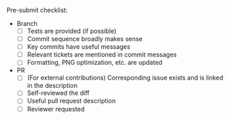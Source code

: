 <!--
IMPORTANT: if you are an external contributor, make sure you have read the "External contributors" section of CONTRIBUTING.

Here are some checklists you may like to use. Use your judgement.

This is just a checklist, all the normative suggestions are covered in more detail in CONTRIBUTING.
-->
Pre-submit checklist:
- Branch
    - [ ] Tests are provided (if possible)
    - [ ] Commit sequence broadly makes sense
    - [ ] Key commits have useful messages
    - [ ] Relevant tickets are mentioned in commit messages
    - [ ] Formatting, PNG optimization, etc. are updated
- PR
    - [ ] (For external contributions) Corresponding issue exists and is linked in the description
    - [ ] Self-reviewed the diff
    - [ ] Useful pull request description
    - [ ] Reviewer requested
